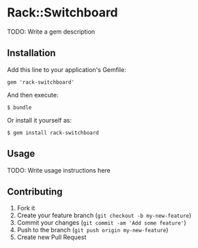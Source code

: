 # Rack::Switchboard

TODO: Write a gem description

## Installation

Add this line to your application's Gemfile:

    gem 'rack-switchboard'

And then execute:

    $ bundle

Or install it yourself as:

    $ gem install rack-switchboard

## Usage

TODO: Write usage instructions here

## Contributing

1. Fork it
2. Create your feature branch (`git checkout -b my-new-feature`)
3. Commit your changes (`git commit -am 'Add some feature'`)
4. Push to the branch (`git push origin my-new-feature`)
5. Create new Pull Request
